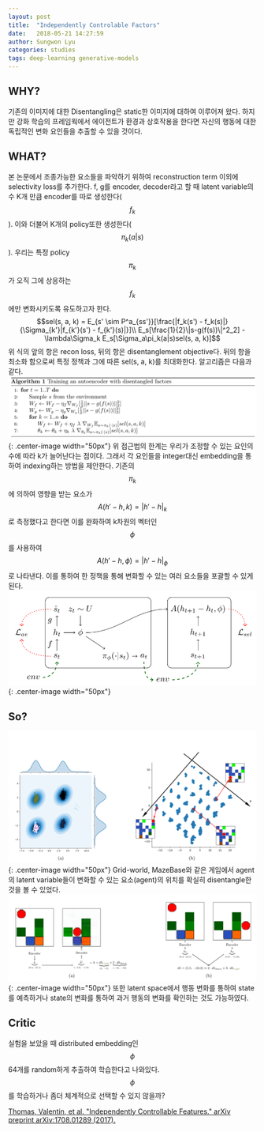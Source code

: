 ```yaml
---
layout: post
title:  "Independently Controlable Factors"
date:   2018-05-21 14:27:59
author: Sungwon Lyu
categories: studies
tags: deep-learning generative-models
---
```

## WHY? 
기존의 이미지에 대한 Disentangling은 static한 이미지에 대하여 이루어져 왔다. 하지만 강화 학습의 프레임웍에서 에이전트가 환경과 상호작용을 한다면 자신의 행동에 대한 독립적인 변화 요인들을 추출할 수 있을 것이다. 

## WHAT?
본 논문에서 조종가능한 요소들을 파악하기 위하여 reconstruction term 이외에 selectivity loss를 추가한다. f, g를 encoder, decoder라고 할 때 latent variable의 수 K개 만큼 encoder를 따로 생성한다($$f_k$$). 이와 더불어 K개의 policy또한 생성한다($$\pi_k(a|s)$$). 우리는 특정 policy $$\pi_k$$가 오직 그에 상응하는 $$f_k$$에만 변화시키도록 유도하고자 한다.
$$sel(s, a, k) = E_{s' \sim P^a_{ss'}}[\frac{|f_k(s') - f_k(s)|}{\Sigma_{k'}|f_{k'}(s') - f_{k'}(s)|}]\\
E_s[\frac{1}{2}\|s-g(f(s))\|^2_2] - \lambda\Sigma_k E_s[\Sigma_a\pi_k(a|s)sel(s, a, k)]$$
위 식의 앞의 항은 recon loss, 뒤의 항은 disentanglement objective다. 뒤의 항을 최소화 함으로써 특정 정책과 그에 따른 sel(s, a, k)를 최대화한다. 알고리즘은 다음과 같다.
![image](/assets/images/icf1.png){: .center-image width="50px"}
위 접근법의 한계는 우리가 조정할 수 있는 요인의 수에 따라 k가 늘어난다는 점이다. 그래서 각 요인들을 integer대신 embedding을 통하여 indexing하는 방법을 제안한다. 기존의 $$\pi_k$$에 의하여 영향을 받는 요소가 $$A(h' - h, k) = |h' - h|_k$$로 측정했다고 한다면 이를 완화하여 k차원의 벡터인 $$\phi$$를 사용하여 $$A(h' - h, \phi) = |h' - h|_{\phi}$$로 나타낸다. 이를 통하여 한 정책을 통해 변화할 수 있는 여러 요소들을 포괄할 수 있게 된다. 
![image](/assets/images/icf2.png){: .center-image width="50px"}

## So?
![image](/assets/images/icf3.png){: .center-image width="50px"}
Grid-world, MazeBase와 같은 게임에서 agent의 latent variable들이 변화할 수 있는 요소(agent)의 위치를 확실히 disentangle한 것을 볼 수 있었다. 
![image](/assets/images/icf4.png){: .center-image width="50px"}
또한 latent space에서 행동 변화를 통하여 state를 예측하거나 state의 변화를 통하여 과거 행동의 변화를 확인하는 것도 가능하였다. 

## Critic
실험을 보았을 때 distributed embedding인 $$\phi$$ 64개를 random하게 추출하여 학습한다고 나와있다. $$\phi$$를 학습하거나 좀더 체계적으로 선택할 수 있지 않을까?

[Thomas, Valentin, et al. "Independently Controllable Features." arXiv preprint arXiv:1708.01289 (2017).
](https://arxiv.org/abs/1708.01289)

